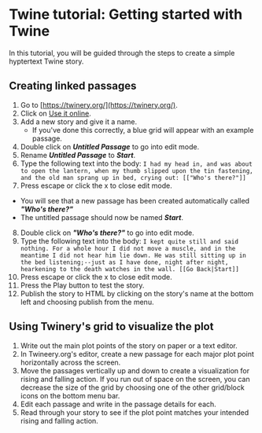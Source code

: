 # Twine tutorial: Getting started with Twine
In this tutorial, you will be guided through the steps to create a simple hyptertext Twine story.

## Creating linked passages
1. Go to [https://twinery.org/](https://twinery.org/).
2. Click on [Use it online](https://twinery.org/2/).
3. Add a new story and give it a name.
   - If you've done this correctly, a blue grid will appear with an example passage.
4. Double click on ***Untitled Passage*** to go into edit mode.
5. Rename ***Untitled Passage*** to ***Start***.
6. Type the following text into the body: ```I had my head in, and was about to open the lantern, when my thumb slipped upon the tin fastening, and the old man sprang up in bed, crying out: [["Who's there?"]]```
7. Press escape or click the x to close edit mode.
  - You will see that a new passage has been created automatically called ***"Who's there?"***
  - The untitled passage should now be named ***Start***.
8. Double click on ***"Who's there?"*** to go into edit mode.
9. Type the following text into the body: ```I kept quite still and said nothing. For a whole hour I did not move a muscle, and in the meantime I did not hear him lie down. He was still sitting up in the bed listening;--just as I have done, night after night, hearkening to the death watches in the wall. [[Go Back|Start]]```
10. Press escape or click the x to close edit mode.
11. Press the Play button to test the story.
12. Publish the story to HTML by clicking on the story's name at the bottom left and choosing publish from the menu.
   
## Using Twinery's grid to visualize the plot

1. Write out the main plot points of the story on paper or a text editor.
2. In Twineery.org's editor, create a new passage for each major plot point horizontally across the screen.
3. Move the passages vertically up and down to create a visualization for rising and falling action. If you run out of space on the screen, you can decrease the size of the grid by choosing one of the other grid/block icons on the bottom menu bar. 
4. Edit each passage and write in the passage details for each.
5. Read through your story to see if the plot point matches your intended rising and falling action.